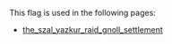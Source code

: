 This flag is used in the following pages:
 - [the_szal_yazkur_raid_gnoll_settlement](../events/the_szal_yazkur_raid_gnoll_settlement.md)
